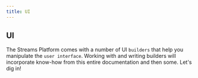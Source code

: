 ```yaml
---
title: UI
---
```


## UI

The Streams Platform comes with a number of UI `builders` that help you manipulate the `user interface`. Working with and writing builders will incorporate know-how from this entire documentation and then some. Let's dig in!
